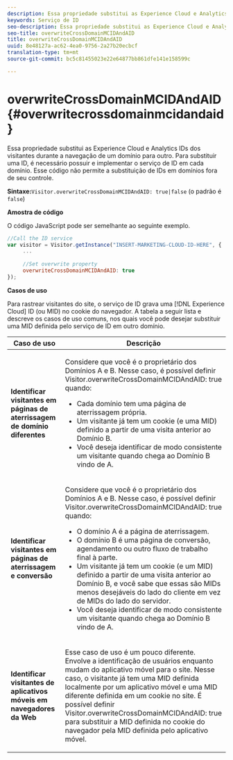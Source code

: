 ```yaml
---
description: Essa propriedade substitui as Experience Cloud e Analytics IDs dos visitantes durante a navegação de um domínio para outro. Para substituir uma ID, é necessário possuir e implementar o serviço de ID em cada domínio. Esse código não permite a substituição de IDs em domínios fora de seu controle.
keywords: Serviço de ID
seo-description: Essa propriedade substitui as Experience Cloud e Analytics IDs dos visitantes durante a navegação de um domínio para outro. Para substituir uma ID, é necessário possuir e implementar o serviço de ID em cada domínio. Esse código não permite a substituição de IDs em domínios fora de seu controle.
seo-title: overwriteCrossDomainMCIDAndAID
title: overwriteCrossDomainMCIDAndAID
uuid: 8e48127a-ac62-4ea0-9756-2a27b20ecbcf
translation-type: tm+mt
source-git-commit: bc5c81455023e22e64877bb861dfe141e158599c

---
```



# overwriteCrossDomainMCIDAndAID{#overwritecrossdomainmcidandaid}

Essa propriedade substitui as Experience Cloud e Analytics IDs dos visitantes durante a navegação de um domínio para outro. Para substituir uma ID, é necessário possuir e implementar o serviço de ID em cada domínio. Esse código não permite a substituição de IDs em domínios fora de seu controle.

**Sintaxe:**`Visitor.overwriteCrossDomainMCIDAndAID: true|false` (o padrão é `false`)

**Amostra de código**

O código JavaScript pode ser semelhante ao seguinte exemplo.

```js
//Call the ID service 
var visitor = Visitor.getInstance("INSERT-MARKETING-CLOUD-ID-HERE", { 
     ... 
 
     //Set overwrite property 
     overwriteCrossDomainMCIDAndAID: true 
}); 
```

**Casos de uso**

Para rastrear visitantes do site, o serviço de ID grava uma [!DNL Experience Cloud] ID (ou MID) no cookie do navegador. A tabela a seguir lista e descreve os casos de uso comuns, nos quais você pode desejar substituir uma MID definida pelo serviço de ID em outro domínio.

<table id="table_FC1AF6551D6646E0BF1C4FB7C1316EBB"> 
 <thead> 
  <tr> 
   <th colname="col1" class="entry"> Caso de uso </th> 
   <th colname="col2" class="entry"> Descrição </th> 
  </tr> 
 </thead>
 <tbody> 
  <tr> 
   <td colname="col1"> <p> <b>Identificar visitantes em páginas de aterrissagem de domínio diferentes</b> </p> </td> 
   <td colname="col2"> <p>Considere que você é o proprietário dos Domínios A e B. Nesse caso, é possível definir <span class="codeph">Visitor.overwriteCrossDomainMCIDAndAID: true</span> quando: </p> <p> 
     <ul id="ul_FB4704BFE7134F1688E34BF1A36627B7"> 
      <li id="li_FF71FD1FB9DD4702B675A140FAD2B481">Cada domínio tem uma página de aterrissagem própria. </li> 
      <li id="li_78F75469D32D473B93148B46D35E67F1">Um visitante já tem um cookie (e uma MID) definido a partir de uma visita anterior ao Domínio B. </li> 
      <li id="li_305CE5138EEB43D3BF9CE38D1E7FFA04">Você deseja identificar de modo consistente um visitante quando chega ao Domínio B vindo de A. </li> 
     </ul> </p> </td> 
  </tr> 
  <tr> 
   <td colname="col1"> <p> <b>Identificar visitantes em páginas de aterrissagem e conversão</b> </p> </td> 
   <td colname="col2"> <p>Considere que você é o proprietário dos Domínios A e B. Nesse caso, é possível definir <span class="codeph">Visitor.overwriteCrossDomainMCIDAndAID: true</span> quando: </p> 
    <ul id="ul_7BEBFD523A2F47AFB6963536E43692D0"> 
     <li id="li_71586080489340E2A6C0B263F231E3DE">O domínio A é a página de aterrissagem. </li> 
     <li id="li_4E3D3CB380EE4F1BAC4CD752194AE8DE">O domínio B é uma página de conversão, agendamento ou outro fluxo de trabalho final à parte. </li> 
     <li id="li_FB393B16CFAC4D2D9B2328EBA4573C1A">Um visitante já tem um cookie (e um MID) definido a partir de uma visita anterior ao Domínio B, e você sabe que essas são MIDs menos desejáveis do lado do cliente em vez de MIDs do lado do servidor. </li> 
     <li id="li_36FC138530A4476A995C0F9FD73C41DE">Você deseja identificar de modo consistente um visitante quando chega ao Domínio B vindo de A. </li> 
    </ul> </td> 
  </tr> 
  <tr> 
   <td colname="col1"> <p> <b>Identificar visitantes de aplicativos móveis em navegadores da Web</b> </p> </td> 
   <td colname="col2"> <p>Esse caso de uso é um pouco diferente. Envolve a identificação de usuários enquanto mudam do aplicativo móvel para o site. Nesse caso, o visitante já tem uma MID definida localmente por um aplicativo móvel e uma MID diferente definida em um cookie no site. É possível definir <span class="codeph">Visitor.overwriteCrossDomainMCIDAndAID: true</span> para substituir a MID definida no cookie do navegador pela MID definida pelo aplicativo móvel. </p> </td> 
  </tr> 
 </tbody> 
</table>

